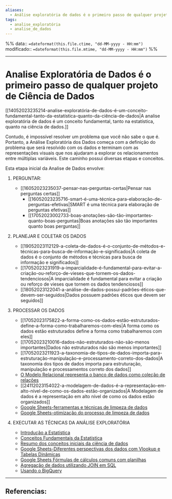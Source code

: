 ```yaml
---
aliases:
  - Análise exploratória de dados é o primeiro passo de qualquer projetos de ciência de dados
tags:
  - analise_exploratória
  - analise_de_dados
---
```


%%
data:: `=dateformat(this.file.ctime, "dd-MM-yyyy - HH:mm")`
modificado:: `=dateformat(this.file.mtime, "dd-MM-yyyy - HH:mm")`
%%

---
# Analise Exploratória de Dados é o primeiro passo de qualquer projeto de Ciência de Dados

[[14052023235214-analise-exploratória-de-dados-é-um-conceito-fundamental-tanto-da-estatística-quanto-da-ciência-de-dados|A analise exploratória de dados é um conceito fundamental, tanto na estatística, quanto na ciência de dados.]]

Contudo, é impossível resolver um problema que você não sabe o que é. Portanto, a Análise Exploratória dos Dados começa com a definição do problema que será resolvido com os dados e terminam com as representações visuais que nos ajudaram a explorar os relacionamentos entre múltiplas variáveis. Este caminho possui diversas etapas e conceitos.

Esta etapa inicial da Analise de Dados envolve:

1. PERGUNTAR:
	- [[16052023235037-pensar-nas-perguntas-certas|Pensar nas perguntas certas]]
		- [[16052023235716-smart-é-uma-técnica-para-elaboração-de-perguntas-efetivas|SMART é uma técnica para elaboração de perguntas efetivas]]
		- [[17052023002733-boas-anotações-são-tão-importantes-quanto-boas-perguntas|Boas anotações são tão importantes quanto boas perguntas]]

2. PLANEJAR E COLETAR OS DADOS
	- [[19052023112129-a-coleta-de-dados-é-o-conjunto-de-métodos-e-técnicas-para-busca-de-informação-e-significados|A coleta de dados é o conjunto de métodos e técnicas para busca de informação e significados]]
	- [[17052023231919-a-imparcialidade-é-fundamental-para-evitar-a-criação-ou-reforço-de-vieses-que-tornem-os-dados-tendenciosos|A imparcialidade é fundamental para evitar a criação ou reforço de vieses que tornem os dados tendenciosos]]
	- [[18052023122041-a-análise-de-dados-possui-padrões-éticos-que-devem-ser-seguidos|Dados possuem padrões éticos que devem ser seguidos]]

3. PROCESSAR OS DADOS
	- [[17052023175822-a-forma-como-os-dados-estão-estruturados-define-a-forma-como-trabalharemos-com-eles|A forma como os dados estão estruturados define a forma como trabalharemos com eles]]
	- [[17052023210016-dados-não-estruturados-não-são-menos importantes|Dados não estruturados não são menos importantes]]
	- [[17052023211923-a-taxonomia-de-tipos-de-dados-importa-para-estruturação-manipulação-e-processamento-correto-dos-dados|A taxonomia dos tipos de dados importa para estruturação, manipulação e processamentos correto dos dados]]
	- [O Modelo Relacional representa o banco de dados como coleção de relações](25052023221247-o-modelo-relacional-representa-o-banco-de-dados-como-uma-coleção-de-relações.md)
	- [[24112023154022-a-modelagem-de-dados-é-a-representação-em-alto-nível-de-como-os-dados-estão-organizados|A Modelagem de dados é a representação em alto nível de como os dados estão organizados]]
	- [Google Sheets-ferramentas e técnicas de limpeza de dados](28062023011948-google-sheets-ferramentas-e-técnicas-de-limpeza-de-dados.md)
	- [Google Sheets-otimização do processo de limpeza de dados](28062023122423-google-sheets-otimização-do-processo-de-limpeza-de-dados.md)
 
4. EXECUTAR AS TÉCNICAS DA ANÁLISE EXPLORATÓRIA 
	- [Introdução a Estatística](08072023231732-a-estatística-lida-com-a-coleta-análise-e-interpretação-de-dados.md) 
	- [Conceitos Fundamentais da Estatística](08072023231429-conceitos-fundamentais-da-estatística.md)
	- [Resumo dos conceitos iniciais da ciência de dados](21052023134904-resumo-dos-conceitos-iniciais-da-ciência-de-dados.md)
	- [Google Sheets-Diferentes perspectivas dos dados com Vlookup e Tabelas Dinâmicas](27062023232857-google-sheets-diferentes-perspectivas-dos-dados-com-vlookup-e-tabelas-dinamicas.md)
	- [Google Sheets Fórmulas de cálculos comuns com planilhas](27062023104930-google-sheets-fórmulas-de-cálculos-comuns-com-planilhas.md)
	- [Agregação de dados utilizando JOIN em SQL](16062023105729-agregação-de-dados-utilizando-join-em-sql.md)
	- [Usando o BigQuery](16062023181621-trabalhando-com-grandes-conjuntos-de-dados-em-sql-com-bigquery.md)
 
 
 

---
## Referencias: